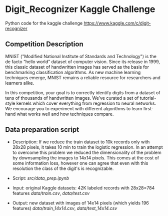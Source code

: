 # Digit_Recognizer Kaggle Challenge
Python code for the kaggle challenge https://www.kaggle.com/c/digit-recognizer

## Competition Description
MNIST ("Modified National Institute of Standards and Technology") is the de facto “hello world” dataset of computer vision. Since its release in 1999, this classic dataset of handwritten images has served as the basis for benchmarking classification algorithms. As new machine learning techniques emerge, MNIST remains a reliable resource for researchers and learners alike.

In this competition, your goal is to correctly identify digits from a dataset of tens of thousands of handwritten images. We’ve curated a set of tutorial-style kernels which cover everything from regression to neural networks. We encourage you to experiment with different algorithms to learn first-hand what works well and how techniques compare.

## Data preparation script

- Description: If we reduce the train dataset to 10k records only with 28x28 pixels, it takes 10 min to train the logistic regression. 
In an attempt to overcome this problem we reduced the dimensionality of the problem by downsampling the images to 14x14 pixels.
This comes at the cost of some information loss, however one can agree that even with this resolution the class of the digit's is recognizable.

- Script: *src/data_prep.ipynb*

- Input: original Kaggle datasets: 42K labeled records with 28x28=784 features
*data/train.csv*, *data/test.csv*

- Output: new dataset with images of 14x14 pixels (which yields 196 features)
*data/train_14x14.csv*, *data/test_14x14.csv*
